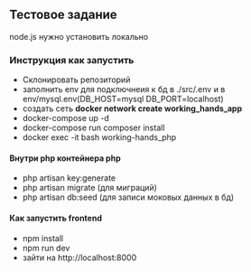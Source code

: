 ## Тестовое задание


node.js нужно установить локально
### Инструкция как запустить
- Склонировать репозиторий
- заполнить env для подключнеия к бд в ./src/.env и в env/mysql.env(DB_HOST=mysql DB_PORT=localhost)
- создать сеть **docker network create working_hands_app**
- docker-compose up -d
- docker-compose run composer install
- docker exec -it bash working-hands_php
#### Внутри php контейнера php 
- php artisan key:generate
- php artisan migrate (для миграций)
- php artisan db:seed (для записи моковых данных в бд)
#### Как запустить frontend
- npm install
- npm run dev
- зайти на http://localhost:8000